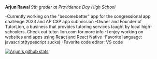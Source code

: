 **Arjun Rawal**
_9th grader at Providence Day High School_

  -Currently working on the "becomebetter" app for the congressional app challenge 2023 and AP CSP app submission
  -Owner and Founder of TutorLion, a business that provides tutoring services taught by local high-schoolers. Check out tutor-lion.com for more info
  -I enjoy working on websites and apps using React and React Native
  -Favorite language: javascript(typescript sucks)
  -Favorite code editor: VS code
  
[![Arjun's github stats](https://github-readme-stats.vercel.app/api?username=arjun-rawal)](https://github.com/anuraghazra/github-readme-stats)
